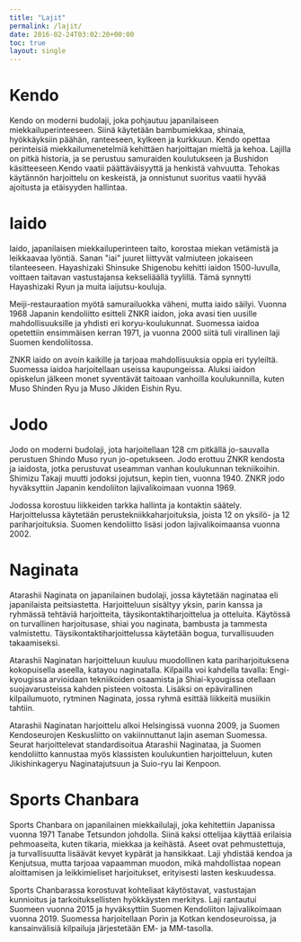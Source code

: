 ```yaml
---
title: "Lajit"
permalink: /lajit/
date: 2016-02-24T03:02:20+00:00
toc: true
layout: single
---
```


# Kendo

Kendo on moderni budolaji, joka pohjautuu japanilaiseen miekkailuperinteeseen. Siinä käytetään bambumiekkaa, shinaia, hyökkäyksiin päähän, ranteeseen, kylkeen ja kurkkuun. Kendo opettaa perinteisiä miekkailumenetelmiä kehittäen harjoittajan mieltä ja kehoa. Lajilla on pitkä historia, ja se perustuu samuraiden koulutukseen ja Bushidon käsitteeseen.Kendo vaatii päättäväisyyttä ja henkistä vahvuutta. Tehokas käytännön harjoittelu on keskeistä, ja onnistunut suoritus vaatii hyvää ajoitusta ja etäisyyden hallintaa.

# Iaido

Iaido, japanilaisen miekkailuperinteen taito, korostaa miekan vetämistä ja leikkaavaa lyöntiä. Sanan "iai" juuret liittyvät valmiuteen jokaiseen tilanteeseen. Hayashizaki Shinsuke Shigenobu kehitti iaidon 1500-luvulla, voittaen taitavan vastustajansa kekseliäällä tyylillä. Tämä synnytti Hayashizaki Ryun ja muita iaijutsu-kouluja.

Meiji-restauraation myötä samurailuokka väheni, mutta iaido säilyi. Vuonna 1968 Japanin kendoliitto esitteli ZNKR iaidon, joka avasi tien uusille mahdollisuuksille ja yhdisti eri koryu-koulukunnat. Suomessa iaidoa opetettiin ensimmäisen kerran 1971, ja vuonna 2000 siitä tuli virallinen laji Suomen kendoliitossa.

ZNKR iaido on avoin kaikille ja tarjoaa mahdollisuuksia oppia eri tyyleiltä. Suomessa iaidoa harjoitellaan useissa kaupungeissa. Aluksi iaidon opiskelun jälkeen monet syventävät taitoaan vanhoilla koulukunnilla, kuten Muso Shinden Ryu ja Muso Jikiden Eishin Ryu.

# Jodo

Jodo on moderni budolaji, jota harjoitellaan 128 cm pitkällä jo-sauvalla perustuen Shindo Muso ryun jo-opetukseen. Jodo erottuu ZNKR kendosta ja iaidosta, jotka perustuvat useamman vanhan koulukunnan tekniikoihin. Shimizu Takaji muutti jodoksi jojutsun, kepin tien, vuonna 1940. ZNKR jodo hyväksyttiin Japanin kendoliiton lajivalikoimaan vuonna 1969.

Jodossa korostuu liikkeiden tarkka hallinta ja kontaktin säätely. Harjoittelussa käytetään perustekniikkaharjoituksia, joista 12 on yksilö- ja 12 pariharjoituksia. Suomen kendoliitto lisäsi jodon lajivalikoimaansa vuonna 2002.

# Naginata

Atarashii Naginata on japanilainen budolaji, jossa käytetään naginataa eli japanilaista peitsiastetta. Harjoitteluun sisältyy yksin, parin kanssa ja ryhmässä tehtäviä harjoitteita, täysikontaktiharjoittelua ja otteluita. Käytössä on turvallinen harjoitusase, shiai you naginata, bambusta ja tammesta valmistettu. Täysikontaktiharjoittelussa käytetään bogua, turvallisuuden takaamiseksi.

Atarashii Naginatan harjoitteluun kuuluu muodollinen kata pariharjoituksena kokopuisella aseella, katayou naginatalla. Kilpailla voi kahdella tavalla: Engi-kyougissa arvioidaan tekniikoiden osaamista ja Shiai-kyougissa otellaan suojavarusteissa kahden pisteen voitosta. Lisäksi on epävirallinen kilpailumuoto, rytminen Naginata, jossa ryhmä esittää liikkeitä musiikin tahtiin.

Atarashii Naginatan harjoittelu alkoi Helsingissä vuonna 2009, ja Suomen Kendoseurojen Keskusliitto on vakiinnuttanut lajin aseman Suomessa. Seurat harjoittelevat standardisoitua Atarashii Naginataa, ja Suomen kendoliitto kannustaa myös klassisten koulukuntien harjoitteluun, kuten Jikishinkageryu Naginatajutsuun ja Suio-ryu Iai Kenpoon.

# Sports Chanbara

Sports Chanbara on japanilainen miekkailulaji, joka kehitettiin Japanissa vuonna 1971 Tanabe Tetsundon johdolla. Siinä kaksi ottelijaa käyttää erilaisia pehmoaseita, kuten tikaria, miekkaa ja keihästä. Aseet ovat pehmustettuja, ja turvallisuutta lisäävät kevyet kypärät ja hansikkaat. Laji yhdistää kendoa ja Kenjutsua, mutta tarjoaa vapaamman muodon, mikä mahdollistaa nopean aloittamisen ja leikkimieliset harjoitukset, erityisesti lasten keskuudessa. 

Sports Chanbarassa korostuvat kohteliaat käytöstavat, vastustajan kunnioitus ja tarkoituksellisten hyökkäysten merkitys. Laji rantautui Suomeen vuonna 2015 ja hyväksyttiin Suomen Kendoliiton lajivalikoimaan vuonna 2019. Suomessa harjoitellaan Porin ja Kotkan kendoseuroissa, ja kansainvälisiä kilpailuja järjestetään EM- ja MM-tasolla.